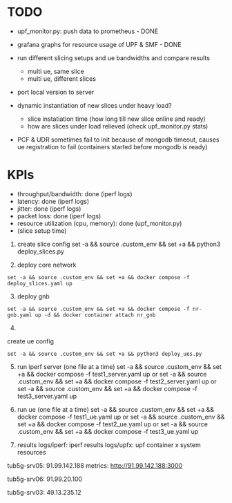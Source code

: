 # TODO
- upf_monitor.py: push data to prometheus - DONE
- grafana graphs for resource usage of UPF & SMF - DONE
- run different slicing setups and ue bandwidths and compare results
    - multi ue, same slice
    - multi ue, different slices
    
- port local version to server
- dynamic instantiation of new slices under heavy load?
    - slice instatiation time (how long till new slice online and ready)
    - how are slices under load relieved (check upf_monitor.py stats)

- PCF & UDR sometimes fail to init because of mongodb timeout, causes ue registration to fail (containers started before mongodb is ready)

# KPIs
- throughput/bandwidth: done (iperf logs)
- latency: done (iperf logs)
- jitter: done (iperf logs)
- packet loss: done (iperf logs)
- resource utilization (cpu, memory): done (upf_monitor.py)
- (slice setup time)


1. create slice config
set -a && source .custom_env && set +a && python3 deploy_slices.py


2. deploy core network
```
set -a && source .custom_env && set +a && docker compose -f deploy_slices.yaml up
```

3. deploy gnb
```
set -a && source .custom_env && set +a && docker compose -f nr-gnb.yaml up -d && docker container attach nr_gnb
```

4. 
create ue config
```
set -a && source .custom_env && set +a && python3 deploy_ues.py
```

5. run iperf server (one file at a time)
set -a && source .custom_env && set +a && docker compose -f test1_server.yaml up
or
set -a && source .custom_env && set +a && docker compose -f test2_server.yaml up
or
set -a && source .custom_env && set +a && docker compose -f test3_server.yaml up


6. run ue (one file at a time)
set -a && source .custom_env && set +a && docker compose -f test1_ue.yaml up
or
set -a && source .custom_env && set +a && docker compose -f test2_ue.yaml up
or
set -a && source .custom_env && set +a && docker compose -f test3_ue.yaml up



7. results
logs/iperf: iperf results
logs/upfx: upf container x system resources

tub5g-srv05:
91.99.142.188
metrics:
http://91.99.142.188:3000


tub5g-srv06:
91.99.20.100

tub5g-srv03:
49.13.235.12